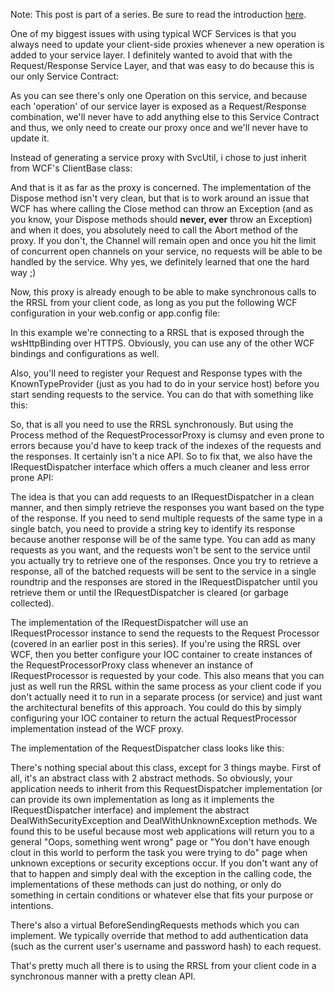 Note: This post is part of a series. Be sure to read the introduction <a href="http://davybrion.com/blog/2009/11/requestresponse-service-layer-series/">here</a>.

One of my biggest issues with using typical WCF Services is that you always need to update your client-side proxies whenever a new operation is added to your service layer.  I definitely wanted to avoid that with the Request/Response Service Layer, and that was easy to do because this is our only Service Contract:

<script src="https://gist.github.com/3685524.js?file=s1.cs"></script>

As you can see there's only one Operation on this service, and because each 'operation' of our service layer is exposed as a Request/Response combination, we'll never have to add anything else to this Service Contract and thus, we only need to create our proxy once and we'll never have to update it.

Instead of generating a service proxy with SvcUtil, i chose to just inherit from WCF's ClientBase class:

<script src="https://gist.github.com/3685524.js?file=s2.cs"></script>

And that is it as far as the proxy is concerned.  The implementation of the Dispose method isn't very clean, but that is to work around an issue that WCF has where calling the Close method can throw an Exception (and as you know, your Dispose methods should <strong>never, ever</strong> throw an Exception) and when it does, you absolutely need to call the Abort method of the proxy.  If you don't, the Channel will remain open and once you hit the limit of concurrent open channels on your service, no requests will be able to be handled by the service.  Why yes, we definitely learned that one the hard way ;)

Now, this proxy is already enough to be able to make synchronous calls to the RRSL from your client code, as long as you put the following WCF configuration in your web.config or app.config file:

<script src="https://gist.github.com/3685524.js?file=s3.xml"></script>

In this example we're connecting to a RRSL that is exposed through the wsHttpBinding over HTTPS.  Obviously, you can use any of the other WCF bindings and configurations as well.  

Also, you'll need to register your Request and Response types with the KnownTypeProvider (just as you had to do in your service host) before you start sending requests to the service.  You can do that with something like this:

<script src="https://gist.github.com/3685524.js?file=s4.cs"></script>

So, that is all you need to use the RRSL synchronously.  But using the Process method of the RequestProcessorProxy is clumsy and even prone to errors because you'd have to keep track of the indexes of the requests and the responses.  It certainly isn't a nice API.  So to fix that, we also have the IRequestDispatcher interface which offers a much cleaner and less error prone API:

<script src="https://gist.github.com/3685524.js?file=s5.cs"></script>

The idea is that you can add requests to an IRequestDispatcher in a clean manner, and then simply retrieve the responses you want based on the type of the response.  If you need to send multiple requests of the same type in a single batch, you need to provide a string key to identify its response because another response will be of the same type.  You can add as many requests as you want, and the requests won't be sent to the service until you actually try to retrieve one of the responses.  Once you try to retrieve a response, all of the batched requests will be sent to the service in a single roundtrip and the responses are stored in the IRequestDispatcher until you retrieve them or until the IRequestDispatcher is cleared (or garbage collected).  

The implementation of the IRequestDispatcher will use an IRequestProcessor instance to send the requests to the Request Processor (covered in an earlier post in this series).  If you're using the RRSL over WCF, then you better configure your IOC container to create instances of the RequestProcessorProxy class whenever an instance of IRequestProcessor is requested by your code.  This also means that you can just as well run the RRSL within the same process as your client code if you don't actually need it to run in a separate process (or service) and just want the architectural benefits of this approach.  You could do this by simply configuring your IOC container to return the actual RequestProcessor implementation instead of the WCF proxy. 

The implementation of the RequestDispatcher class looks like this:

<script src="https://gist.github.com/3685524.js?file=s6.cs"></script>

There's nothing special about this class, except for 3 things maybe.  First of all, it's an abstract class with 2 abstract methods.  So obviously, your application needs to inherit from this RequestDispatcher implementation (or can provide its own implementation as long as it implements the IRequestDispatcher interface) and implement the abstract DealWithSecurityException and DealWithUnknownException methods.  We found this to be useful because most web applications will return you to a general "Oops, something went wrong" page or "You don't have enough clout in this world to perform the task you were trying to do" page when unknown exceptions or security exceptions occur.   If you don't want any of that to happen and simply deal with the exception in the calling code, the implementations of these methods can just do nothing, or only do something in certain conditions or whatever else that fits your purpose or intentions.

There's also a virtual BeforeSendingRequests methods which you can implement.  We typically override that method to add authentication data (such as the current user's username and password hash) to each request.

That's pretty much all there is to using the RRSL from your client code in a synchronous manner with a pretty clean API.